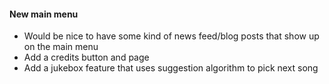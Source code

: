 #### New main menu
- Would be nice to have some kind of news feed/blog posts that show up on the main menu
- Add a credits button and page
- Add a jukebox feature that uses suggestion algorithm to pick next song